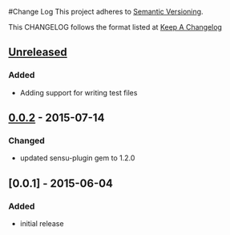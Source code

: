 #Change Log
This project adheres to [Semantic Versioning](http://semver.org/).

This CHANGELOG follows the format listed at [Keep A Changelog](http://keepachangelog.com/)

## [Unreleased]
### Added
- Adding support for writing test files

## [0.0.2] - 2015-07-14
### Changed
- updated sensu-plugin gem to 1.2.0

## [0.0.1] - 2015-06-04
### Added
- initial release

[Unreleased]: https://github.com/sensu-plugins/sensu-plugins-ftp/compare/0.0.2...HEAD
[0.0.2]: https://github.com/sensu-plugins/sensu-plugins-ftp/compare/0.0.1...0.0.2